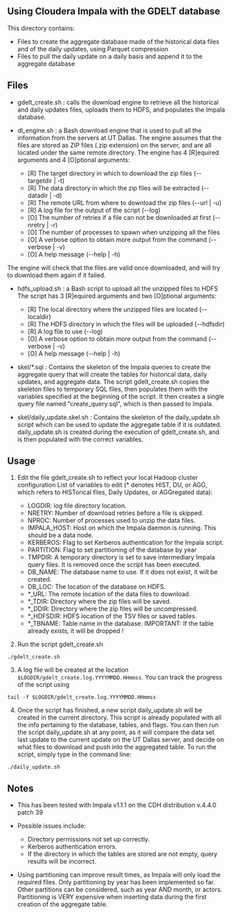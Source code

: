Using Cloudera Impala with the GDELT database  
--------------------------------------
This directory contains:
- Files to create the aggregate database made of the historical data files and of the daily updates, using Parquet compression
- Files to pull the daily update on a daily basis and append it to the aggregate database 

Files
-----------------------------
* gdelt_create.sh : calls the download engine to retrieve all the historical and daily updates files, uploads them to HDFS, and populates the Impala database.

* dl_engine.sh : a Bash download engine that is used to pull all the information from the servers at UT Dallas.
The engine assumes that the files are stored as ZIP files (.zip extension) on the server, and are all located under the same remote directory.
The engine has 4 [R]equired arguments and 4 [O]ptional arguments:
	- [R] The target directory in which to download the zip files (--targetdir | -t)
	- [R] The data directory in which the zip files will be extracted (--datadir | -d)
	- [R] The remote URL from where to download the zip files (--url | -u)
	- [R] A log file for the output of the script (--log)
	- [O] The number of retries if a file can not be downloaded at first (--nretry | -r)
	- [O] The number of processes to spawn when unzipping all the files 
	- [O] A verbose option to obtain more output from the command (--verbose | -v)
	- [O] A help message (--help | -h) 

The engine will check that the files are valid once downloaded, and will try to download them again if it failed. 

* hdfs_upload.sh : a Bash script to upload all the unzipped files to HDFS
The script has 3 [R]equired arguments and two [O]ptional arguments:
	- [R] The local directory where the unzipped files are located (--localdir)
	- [R] The HDFS directory in which the files will be uploaded (--hdfsdir)
	- [R] A log file to use (--log)
	- [O] A verbose option to obtain more output from the command (--verbose | -v)
	- [O] A help message (--help | -h) 

* skel/*.sql : Contains the skeleton of the Impala queries to create the aggregate query that will create the tables for historical data, daily updates, and aggregate data.
The script gdelt_create.sh copies the skeleton files to temporary SQL files, then populates them with the variables specified at the beginning of the script. It then creates a single query
file named "create_query.sql", which is then passed to Impala.

* skel/daily_update.skel.sh : Contains the skeleton of the daily_update.sh script which can be used to update the aggregate table if it is outdated. daily_update.sh is created 
during the execution of gdelt_create.sh, and is then populated with the correct variables.

Usage
-----------------------------
1. Edit the file gdelt_create.sh to reflect your local Hadoop cluster configuration
List of variables to edit (\* denotes HIST, DU, or AGG, which refers to HISTorical files, Daily Updates, or AGGregated data):
	- LOGDIR: log file directory location.
	- NRETRY: Number of download retries before a file is skipped.
	- NPROC: Number of processes used to unzip the data files.
	- IMPALA_HOST: Host on which the Impala daemon is running. This should be a data node.
	- KERBEROS: Flag to set Kerberos authentication for the Impala script.
	- PARTITION: Flag to set partitioning of the database by year
	- TMPDIR: A temporary directory is set to save intermediary Impala query files. It is removed once the script has been executed.
	- DB_NAME: The database name to use. If it does not exist, it will be created.
	- DB_LOC: The location of the database on HDFS.
	- *_URL: The remote location of the data files to download.
	- *_TDIR: Directory where the zip files will be saved.
	- *_DDIR: Directory where the zip files will be uncompressed.
	- *_HDFSDIR: HDFS location of the TSV files or saved tables. 
	- *_TBNAME: Table name in the database. IMPORTANT: If the table already exists, it will be dropped !

2. Run the script gdelt_create.sh
```shell
./gdelt_create.sh
```

3. A log file will be created at the location ```$LOGDIR/gdelt_create.log.YYYYMMDD.HHmmss```. You can track the progress of the script using 
```shell 
tail -f $LOGDIR/gdelt_create.log.YYYYMMDD.HHmmss
```

4. Once the script has finished, a new script daily_update.sh will be created in the current directory. This script is already populated with all the info pertaining to the
database, tables, and flags. You can then run the script daily_update.sh at any point, as it will compare the data set last update to the current update on the UT Dallas server,
and decide on what files to download and push into the aggregated table. To run the script, simply type in the command line:
```shell
./daily_update.sh
```

Notes
-----------------------------
* This has been tested with Impala v1.1.1 on the CDH distribution v.4.4.0 patch 39 
* Possible issues include:
	- Directory permissions not set up correctly.
	- Kerberos authentication errors.
	- If the directory in which the tables are stored are not empty, query results will be incorrect.

* Using partitioning can improve result times, as Impala will only load the required files. Only partitioning by year has been implemented so far. Other partitions can be considered, such as year AND month, or actors.
Partitioning is VERY expensive when inserting data during the first creation of the aggregate table. 


